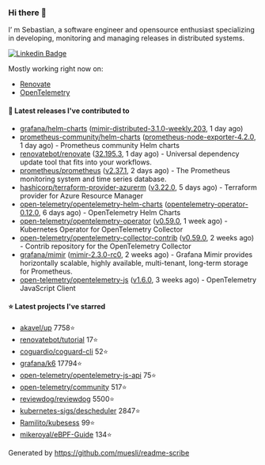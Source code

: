 ### Hi there 👋

I’ m Sebastian, a software engineer and opensource enthusiast specializing in developing, monitoring and managing releases in distributed systems.

[![Linkedin Badge](https://img.shields.io/badge/-LinkedIn-blue?style=flat&logo=Linkedin&logoColor=white&link=https://www.linkedin.com/in/sebastian-poxhofer/)](https://www.linkedin.com/in/sebastian-poxhofer/)

Mostly working right now on:
- [Renovate](https://github.com/renovatebot/renovate)
- [OpenTelemetry](https://github.com/open-telemetry)



#### 🚀 Latest releases I've contributed to

- [grafana/helm-charts](https://github.com/grafana/helm-charts) ([mimir-distributed-3.1.0-weekly.203](https://github.com/grafana/helm-charts/releases/tag/mimir-distributed-3.1.0-weekly.203), 1 day ago)
- [prometheus-community/helm-charts](https://github.com/prometheus-community/helm-charts) ([prometheus-node-exporter-4.2.0](https://github.com/prometheus-community/helm-charts/releases/tag/prometheus-node-exporter-4.2.0), 1 day ago) - Prometheus community Helm charts
- [renovatebot/renovate](https://github.com/renovatebot/renovate) ([32.195.3](https://github.com/renovatebot/renovate/releases/tag/32.195.3), 1 day ago) - Universal dependency update tool that fits into your workflows.
- [prometheus/prometheus](https://github.com/prometheus/prometheus) ([v2.37.1](https://github.com/prometheus/prometheus/releases/tag/v2.37.1), 2 days ago) - The Prometheus monitoring system and time series database.
- [hashicorp/terraform-provider-azurerm](https://github.com/hashicorp/terraform-provider-azurerm) ([v3.22.0](https://github.com/hashicorp/terraform-provider-azurerm/releases/tag/v3.22.0), 5 days ago) - Terraform provider for Azure Resource Manager
- [open-telemetry/opentelemetry-helm-charts](https://github.com/open-telemetry/opentelemetry-helm-charts) ([opentelemetry-operator-0.12.0](https://github.com/open-telemetry/opentelemetry-helm-charts/releases/tag/opentelemetry-operator-0.12.0), 6 days ago) - OpenTelemetry Helm Charts
- [open-telemetry/opentelemetry-operator](https://github.com/open-telemetry/opentelemetry-operator) ([v0.59.0](https://github.com/open-telemetry/opentelemetry-operator/releases/tag/v0.59.0), 1 week ago) - Kubernetes Operator for OpenTelemetry Collector
- [open-telemetry/opentelemetry-collector-contrib](https://github.com/open-telemetry/opentelemetry-collector-contrib) ([v0.59.0](https://github.com/open-telemetry/opentelemetry-collector-contrib/releases/tag/v0.59.0), 2 weeks ago) - Contrib repository for the OpenTelemetry Collector
- [grafana/mimir](https://github.com/grafana/mimir) ([mimir-2.3.0-rc0](https://github.com/grafana/mimir/releases/tag/mimir-2.3.0-rc0), 2 weeks ago) - Grafana Mimir provides horizontally scalable, highly available, multi-tenant, long-term storage for Prometheus.
- [open-telemetry/opentelemetry-js](https://github.com/open-telemetry/opentelemetry-js) ([v1.6.0](https://github.com/open-telemetry/opentelemetry-js/releases/tag/v1.6.0), 3 weeks ago) - OpenTelemetry JavaScript Client

#### ⭐ Latest projects I've starred

- [akavel/up](https://github.com/akavel/up) 7758⭐
- [renovatebot/tutorial](https://github.com/renovatebot/tutorial) 17⭐
- [coguardio/coguard-cli](https://github.com/coguardio/coguard-cli) 52⭐
- [grafana/k6](https://github.com/grafana/k6) 17794⭐
- [open-telemetry/opentelemetry-js-api](https://github.com/open-telemetry/opentelemetry-js-api) 75⭐
- [open-telemetry/community](https://github.com/open-telemetry/community) 517⭐
- [reviewdog/reviewdog](https://github.com/reviewdog/reviewdog) 5500⭐
- [kubernetes-sigs/descheduler](https://github.com/kubernetes-sigs/descheduler) 2847⭐
- [Ramilito/kubesess](https://github.com/Ramilito/kubesess) 99⭐
- [mikeroyal/eBPF-Guide](https://github.com/mikeroyal/eBPF-Guide) 134⭐



Generated by https://github.com/muesli/readme-scribe
